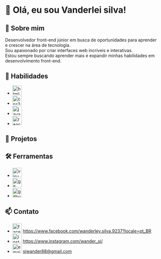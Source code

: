 # 👋 Olá, eu sou Vanderlei silva!

## 🌱 Sobre mim
Desenvolvedor front-end júnior em busca de oportunidades para aprender e crescer na área de tecnologia.          
Sou apaixonado por criar interfaces web incríveis e interativas.           
Estou sempre buscando aprender mais e expandir minhas habilidades em desenvolvimento front-end.


## 🚀 Habilidades

- <img width="30" height="30" src="https://img.icons8.com/color/30/html-5--v1.png" alt="html-5--v1"/>
- <img width="30" height="30" src="https://img.icons8.com/color/30/css3.png" alt="css3"/>
- <img width="30" height="30" src="https://img.icons8.com/color/30/javascript--v1.png" alt="javascript--v1"/>
- <img width="30" height="30" src="https://img.icons8.com/officel/30/react.png" alt="react"/>

## 💼 Projetos

## 🛠️ Ferramentas

- <img width="30" height="30" src="https://img.icons8.com/color/30/visual-studio-code-2019.png" alt="visual-studio-code-2019"/>
- <img width="30" height="30" src="https://img.icons8.com/color/30/git.png" alt="git"/>
- <img width="30" height="30" src="https://img.icons8.com/ios-filled/30/github.png" alt="github"/>

## 📫 Contato

- <img width="30" height="30" src="https://img.icons8.com/color/30/facebook-new.png" alt="facebook-new"/> <a>https://www.facebook.com/wanderley.silva.9237?locale=pt_BR<a/>
- <img width="30" height="30" src="https://img.icons8.com/fluency/30/instagram-new.png" alt="instagram-new"/> <a>https://www.instagram.com/wander_sj/<a/>
- <img width="30" height="30" src="https://img.icons8.com/color/30/email.png" alt="email"/> <a>sjwander88@gmail.com<a/>
